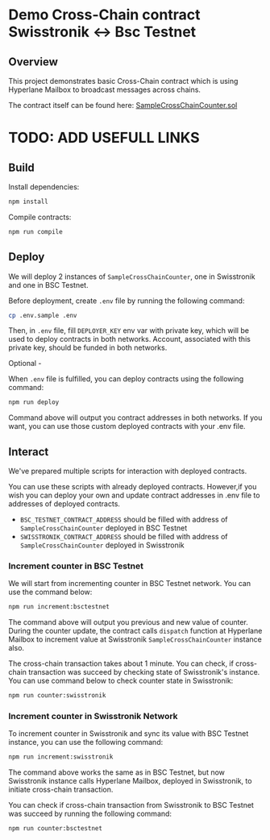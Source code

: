 # Demo Cross-Chain contract Swisstronik <-> Bsc Testnet

## Overview
This project demonstrates basic Cross-Chain contract which is using Hyperlane Mailbox to broadcast messages across chains.

The contract itself can be found here: [SampleCrossChainCounter.sol](/contracts/SampleCrossChainCounter.sol)

# TODO: ADD USEFULL LINKS

## Build
Install dependencies:
```sh
npm install
```
Compile contracts:
```sh
npm run compile
```

## Deploy
We will deploy 2 instances of `SampleCrossChainCounter`, one in Swisstronik and one in BSC Testnet.

Before deployment, create `.env` file by running the following command:
```sh
cp .env.sample .env
```
Then, in `.env` file, fill `DEPLOYER_KEY` env var with private key, which will be used to deploy contracts in both networks. Account, associated with this private key, should be funded in both networks.

Optional - 

When `.env` file is fulfilled, you can deploy contracts using the following command:
```sh
npm run deploy
```
Command above will output you contract addresses in both networks. If you want, you can use those custom deployed contracts with your .env file.

## Interact

We've prepared multiple scripts for interaction with deployed contracts.

You can use these scripts with already deployed contracts.
However,if you wish you can deploy your own and update contract addresses in .env file to addresses of deployed contracts.

- `BSC_TESTNET_CONTRACT_ADDRESS` should be filled with address of `SampleCrossChainCounter` deployed in BSC Testnet
- `SWISSTRONIK_CONTRACT_ADDRESS` should be filled with address of `SampleCrossChainCounter` deployed in Swisstronik

### Increment counter in BSC Testnet

We will start from incrementing counter in BSC Testnet network. You can use the command below:
```sh
npm run increment:bsctestnet
```
The command above will output you previous and new value of counter. During the counter update, the contract calls `dispatch` function at Hyperlane Mailbox to increment value at Swisstronik `SampleCrossChainCounter` instance also.

The cross-chain transaction takes about 1 minute. You can check, if cross-chain transaction was succeed by checking state of Swisstronik's instance. You can use command below to check counter state in Swisstronik:
```sh
npm run counter:swisstronik
```

### Increment counter in Swisstronik Network

To increment counter in Swisstronik and sync its value with BSC Testnet instance, you can use the following command:
```sh
npm run increment:swisstronik
```
The command above works the same as in BSC Testnet, but now Swisstronik instance calls Hyperlane Mailbox, deployed in Swisstronik, to initiate cross-chain transaction.

You can check if cross-chain transaction from Swisstronik to BSC Testnet was succeed by running the following command:
```sh
npm run counter:bsctestnet
```
